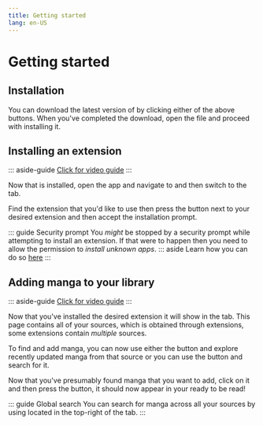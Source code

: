 ```yaml
---
title: Getting started
lang: en-US
---
```


# Getting started

## Installation

<DownloadButtons downloadStableTag="Tachiyomi" downloadPreviewTag="Tachiyomi Preview"/>

You can download the latest version of <Navigation item="tachiyomi"/> by clicking either of the above buttons.
When you've completed the download, open the <VersionTag fileName/> file and proceed with installing it.

## Installing an extension

::: aside-guide
[<MaterialIcon icon-name="videocam"/> Click for video guide](/assets/media/video-guide-extension-install.webm)
:::

Now that <Navigation item="tachiyomi"/> is installed, open the app and navigate to <Navigation item="browse"/> and then switch to the <Navigation item="tab_extensions"/> tab.

Find the extension that you'd like to use then press the <Navigation item="install"/> button next to your desired extension and then accept the installation prompt.

::: guide Security prompt
You *might* be stopped by a security prompt while attempting to install an extension. If that were to happen then you need to allow <Navigation item="tachiyomi"/> the permission to *install unknown apps*.
::: aside
Learn how you can do so [here](/help/faq/extensions/#how-do-i-allow-third-party-installations)
:::

## Adding manga to your library

::: aside-guide
[<MaterialIcon icon-name="videocam"/> Click for video guide](/assets/media/video-guide-library-add-to.webm)
:::

Now that you've installed the desired extension it will show in the <Navigation item="tab_sources"/> tab. This page contains all of your sources, which is obtained through extensions, some extensions contain *multiple* sources.

To find and add manga, you can now use either the <Navigation item="button_latest"/> button and explore recently updated manga from that source or you can use the <Navigation item="button_browse"/> button and search for it.

Now that you've presumably found manga that you want to add, click on it and then press the <Navigation item="bookmark"/> button, it should now appear in your <Navigation item="library"/> ready to be read!

::: guide Global search
You can search for manga across all your sources by using <Navigation item="search"/> located in the top-right of the <Navigation item="sources"/> tab.
:::
